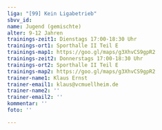 ```yaml
---
liga: "[99] Kein Ligabetrieb"
sbvv_id: 
name: Jugend (gemischte)
alter: 9-12 Jahren
trainings-zeit1: Dienstags 17:00-18:30 Uhr
trainings-ort1: Sporthalle II Teil E
trainings-map1: https://goo.gl/maps/g3XhvCS9gpR2
trainings-zeit2: Donnerstags 17:00-18:30 Uhr
trainings-ort2: Sporthalle II Teil E
trainings-map2: https://goo.gl/maps/g3XhvCS9gpR2
trainer-name1: Klaus Ernst
trainer-email1: klaus@vcmuellheim.de
trainer-name2: ''
trainer-email2: ''
kommentar: ''
foto: ''

---
```

